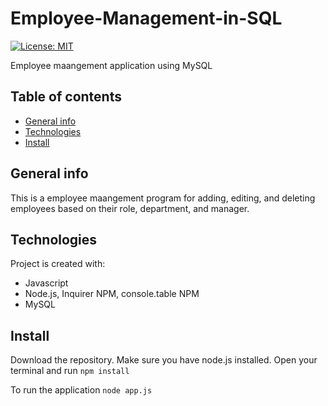 # Employee-Management-in-SQL
[![License: MIT](https://img.shields.io/badge/License-MIT-yellow.svg)](https://opensource.org/licenses/MIT)


Employee maangement application using MySQL
## Table of contents
* [General info](#general-info)
* [Technologies](#technologies)
* [Install](#install)

## General info
This is a employee maangement program for adding, editing, and deleting employees based on their role, department, and manager.  
	
## Technologies
Project is created with:
* Javascript
* Node.js, Inquirer NPM, console.table NPM 
* MySQL

## Install
Download the repository. Make sure you have node.js installed. Open your terminal and run
``` npm install ```

To run the application
``` node app.js ```